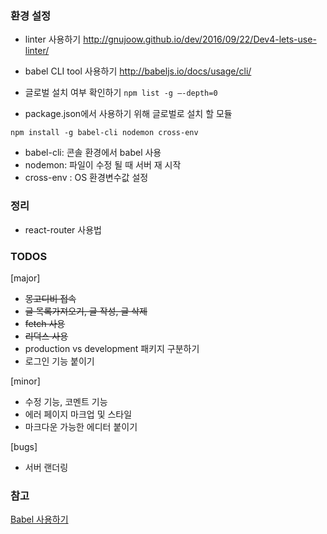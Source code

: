 ### 환경 설정

* linter 사용하기
http://gnujoow.github.io/dev/2016/09/22/Dev4-lets-use-linter/

* babel CLI tool 사용하기
http://babeljs.io/docs/usage/cli/

* 글로벌 설치 여부 확인하기
`
npm list -g —-depth=0
`

* package.json에서 사용하기 위해 글로벌로 설치 할 모듈

`
npm install -g babel-cli nodemon cross-env
`

- babel-cli: 콘솔 환경에서 babel 사용
- nodemon: 파일이 수정 될 때 서버 재 시작
- cross-env : OS 환경변수값 설정

### 정리

- react-router 사용법

### TODOS

[major]
- ~~몽고디비 접속~~
- ~~글 목록가져오기, 글 작성, 글 삭제~~
- ~~fetch 사용~~
- ~~리덕스 사용~~
- production vs development 패키지 구분하기
- 로그인 기능 붙이기  

[minor]
- 수정 기능, 코멘트 기능
- 에러 페이지 마크업 및 스타일
- 마크다운 가능한 에디터 붙이기

[bugs]
- 서버 랜더링
### 참고

[Babel 사용하기](https://blog.outsider.ne.kr/1176)
